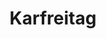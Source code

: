 ---
title: Karfreitag
filter:
    kind: holiday
dates:
    start: 2024-03-29
    end: 2024-03-29
_build:
  render: false # no permalink/single-page, we WANT THIS
  list: true # but render on the list pages
---
